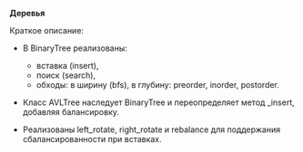 **Деревья**

Краткое описание:
- В BinaryTree реализованы:
  - вставка (insert),
  - поиск (search),
  - обходы: в ширину (bfs), в глубину: preorder, inorder, postorder.
  
- Класс AVLTree наследует BinaryTree и переопределяет метод _insert, добавляя балансировку.
- Реализованы left_rotate, right_rotate и rebalance для поддержания сбалансированности при вставках.
